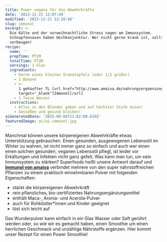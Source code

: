 ```yaml
---
title: Power vegane für die Abwehrkräfte
date: '2013-12-21 12:07:49'
modified: '2013-12-21 12:18:46'
slug: immunol
excerpt: >-
  Die Kälte und der vorweihnachtliche Stress nagen am Immunsystem.
  Schnupfennasen haben Hochkonjunktur. Wer nicht gerne krank ist, sollte
  vorbeugen!
recipe:
  name: ''
  prepTime: PT2M
  totalTime: PT2M
  servings: 1 Glas
  ingredients:
    - Kerne eines kleinen Granatapfels (oder 1/2 großer)
    - 1 Banane
    - >-
      1 gehäufter TL [url href="http://www.amaiva.de/nahrungsergaenzung/immunol"
      target="_blank"]Immunol[/url]
    - 1 Tasse Wasser
  instructions:
    - Alles in den Blender geben und auf höchster Stufe mixen!
    - Genießen und gesund bleiben!
aiGeneratedDate: '2025-09-04T11:02:08.616Z'
featuredImage: ai/ai-immunol.jpg
---
```


Manchmal können unsere körpereigenen Abwehrkräfte etwas Unterstützung gebrauchen. Einen gesunden, ausgewogenen Lebensstil im Winter zu wahren, ist nicht immer ganz so einfach und auch wer einen einen solchen gesunden, veganen Lebensstil pflegt, ist leider vor Erkältungen und Infekten nicht ganz gefeit. Was kann man tun, um sein Immunsystem zu stärken? Superfoods heißt unsere Antwort darauf und [**Immunol von amaiva**](http://www.amaiva.de/nahrungsergaenzung/immunol) verbindet mehrere von den super nährstoffreichen Pflanzen zu einem praktisch einnehmbaren Pulver mit folgenden Eigenschaften:

*   stärkt die körpereigenen Abwehrkräft
*   rein pflanzliches, bio-zertifiziertes Nahrungsergänzungsmittel
*   enthält Maca-, Aronia- und Acerola-Pulver
*   auch für Rohköstler\*innen und Kinder geeignet
*   löst sich leicht auf

Das Wunderpulver kann einfach in ein Glas Wasser oder Saft gerührt werden oder, so wie wir es gemacht haben, einen Smoothie um einen herrlichen Geschmack und unzählige Nährstoffe ergänzen. Hier kommt unser Rezept für einen Power Smoothie!
